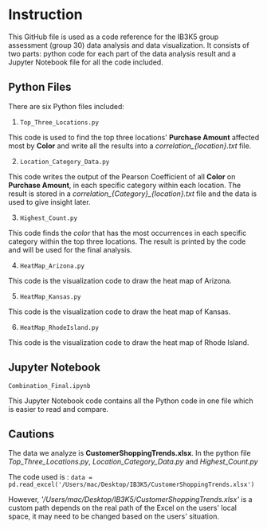 
# Instruction
This GitHub file is used as a code reference for the IB3K5 group assessment (group 30) data analysis and data visualization. It consists of two parts: python code for each part of the data analysis result and a Jupyter Notebook file for all the code included.


## Python Files
There are six Python files included:

1. `Top_Three_Locations.py `

This code is used to find the top three locations' **Purchase Amount** affected most by **Color** and write all the results into a *correlation_{location}.txt* file.

2. `Location_Category_Data.py `

This code writes the output of the Pearson Coefficient of all **Color** on **Purchase Amount**, in each specific category within each location. The result is stored in a *correlation_{Category}_{location}.txt* file and the data is used to give insight later.

3. `Highest_Count.py`

This code finds the *color* that has the most occurrences in each specific category within the top three locations. The result is printed by the code and will be used for the final analysis.

4. `HeatMap_Arizona.py`

This code is the visualization code to draw the heat map of Arizona.

5. `HeatMap_Kansas.py `

This code is the visualization code to draw the heat map of Kansas.

6. `HeatMap_RhodeIsland.py `

This code is the visualization code to draw the heat map of Rhode Island.


## Jupyter Notebook
`Combination_Final.ipynb `

This Jupyter Notebook code contains all the Python code in one file which is easier to read and compare.

## Cautions
The data we analyze is **CustomerShoppingTrends.xlsx**.
In the python file *Top_Three_Locations.py*, *Location_Category_Data.py* and *Highest_Count.py*

The code used is :
`data = pd.read_excel('/Users/mac/Desktop/IB3K5/CustomerShoppingTrends.xlsx')`

However, *'/Users/mac/Desktop/IB3K5/CustomerShoppingTrends.xlsx'* is a custom path depends on the real path of the Excel on the users' local space, it may need to be changed based on the users' situation.


